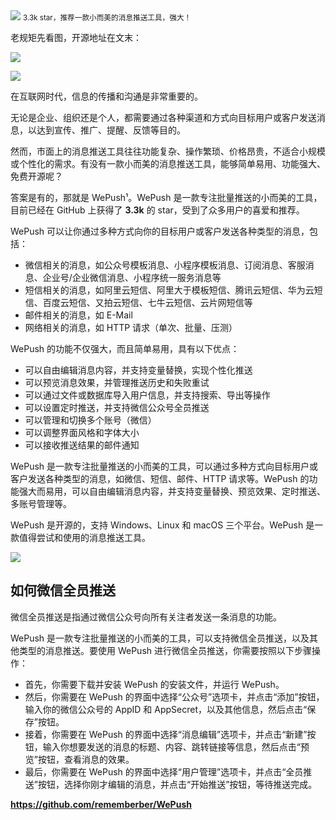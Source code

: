 <img src="/assets/image/240114-mypush推荐一款小而美的工具-1.png" style="max-width: 70%; height: auto;">
<small>3.3k star，推荐一款小而美的消息推送工具，强大！</small>


老规矩先看图，开源地址在文末：

![](/assets/image/240114-mypush推荐一款小而美的工具-1.png)

![](/assets/image/240114-mypush推荐一款小而美的工具-2.png)

在互联网时代，信息的传播和沟通是非常重要的。

无论是企业、组织还是个人，都需要通过各种渠道和方式向目标用户或客户发送消息，以达到宣传、推广、提醒、反馈等目的。

然而，市面上的消息推送工具往往功能复杂、操作繁琐、价格昂贵，不适合小规模或个性化的需求。有没有一款小而美的消息推送工具，能够简单易用、功能强大、免费开源呢？

答案是有的，那就是 WePush¹。WePush 是一款专注批量推送的小而美的工具，目前已经在 GitHub 上获得了 **3.3k** 的 star，受到了众多用户的喜爱和推荐。

WePush 可以让你通过多种方式向你的目标用户或客户发送各种类型的消息，包括：

- 微信相关的消息，如公众号模板消息、小程序模板消息、订阅消息、客服消息、企业号/企业微信消息、小程序统一服务消息等
- 短信相关的消息，如阿里云短信、阿里大于模板短信、腾讯云短信、华为云短信、百度云短信、又拍云短信、七牛云短信、云片网短信等
- 邮件相关的消息，如 E-Mail
- 网络相关的消息，如 HTTP 请求（单次、批量、压测）

WePush 的功能不仅强大，而且简单易用，具有以下优点：

- 可以自由编辑消息内容，并支持变量替换，实现个性化推送
- 可以预览消息效果，并管理推送历史和失败重试
- 可以通过文件或数据库导入用户信息，并支持搜索、导出等操作
- 可以设置定时推送，并支持微信公众号全员推送
- 可以管理和切换多个账号（微信）
- 可以调整界面风格和字体大小
- 可以接收推送结果的邮件通知

WePush 是一款专注批量推送的小而美的工具，可以通过多种方式向目标用户或客户发送各种类型的消息，如微信、短信、邮件、HTTP 请求等。WePush 的功能强大而易用，可以自由编辑消息内容，并支持变量替换、预览效果、定时推送、多账号管理等。

WePush 是开源的，支持 Windows、Linux 和 macOS 三个平台。WePush 是一款值得尝试和使用的消息推送工具。

![](/assets/image/240114-mypush推荐一款小而美的工具-3.png)

## 如何微信全员推送

微信全员推送是指通过微信公众号向所有关注者发送一条消息的功能。

WePush 是一款专注批量推送的小而美的工具，可以支持微信全员推送，以及其他类型的消息推送。要使用 WePush 进行微信全员推送，你需要按照以下步骤操作：

- 首先，你需要下载并安装 WePush 的安装文件，并运行 WePush。
- 然后，你需要在 WePush 的界面中选择“公众号”选项卡，并点击“添加”按钮，输入你的微信公众号的 AppID 和 AppSecret，以及其他信息，然后点击“保存”按钮。
- 接着，你需要在 WePush 的界面中选择“消息编辑”选项卡，并点击“新建”按钮，输入你想要发送的消息的标题、内容、跳转链接等信息，然后点击“预览”按钮，查看消息的效果。
- 最后，你需要在 WePush 的界面中选择“用户管理”选项卡，并点击“全员推送”按钮，选择你刚才编辑的消息，并点击“开始推送”按钮，等待推送完成。


**https://github.com/rememberber/WePush**